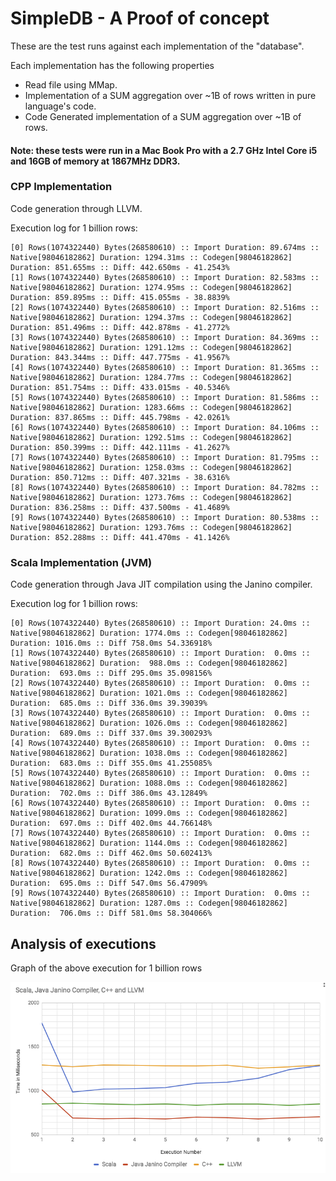 # SimpleDB - A Proof of concept

These are the test runs against each implementation of the "database".

Each implementation has the following properties
- Read file using MMap.
- Implementation of a SUM aggregation over ~1B of rows written in pure language's code.
- Code Generated implementation of a SUM aggregation over ~1B of rows.

#### __Note__: these tests were run in a Mac Book Pro with a 2.7 GHz Intel Core i5 and 16GB of memory at 1867MHz DDR3.

### CPP Implementation

Code generation through LLVM.

Execution log for 1 billion rows:

```
[0] Rows(1074322440) Bytes(268580610) :: Import Duration: 89.674ms :: Native[98046182862] Duration: 1294.31ms :: Codegen[98046182862] Duration: 851.655ms :: Diff: 442.650ms - 41.2543%
[1] Rows(1074322440) Bytes(268580610) :: Import Duration: 82.583ms :: Native[98046182862] Duration: 1274.95ms :: Codegen[98046182862] Duration: 859.895ms :: Diff: 415.055ms - 38.8839%
[2] Rows(1074322440) Bytes(268580610) :: Import Duration: 82.516ms :: Native[98046182862] Duration: 1294.37ms :: Codegen[98046182862] Duration: 851.496ms :: Diff: 442.878ms - 41.2772%
[3] Rows(1074322440) Bytes(268580610) :: Import Duration: 84.369ms :: Native[98046182862] Duration: 1291.12ms :: Codegen[98046182862] Duration: 843.344ms :: Diff: 447.775ms - 41.9567%
[4] Rows(1074322440) Bytes(268580610) :: Import Duration: 81.365ms :: Native[98046182862] Duration: 1284.77ms :: Codegen[98046182862] Duration: 851.754ms :: Diff: 433.015ms - 40.5346%
[5] Rows(1074322440) Bytes(268580610) :: Import Duration: 81.586ms :: Native[98046182862] Duration: 1283.66ms :: Codegen[98046182862] Duration: 837.865ms :: Diff: 445.798ms - 42.0261%
[6] Rows(1074322440) Bytes(268580610) :: Import Duration: 84.106ms :: Native[98046182862] Duration: 1292.51ms :: Codegen[98046182862] Duration: 850.399ms :: Diff: 442.111ms - 41.2627%
[7] Rows(1074322440) Bytes(268580610) :: Import Duration: 81.795ms :: Native[98046182862] Duration: 1258.03ms :: Codegen[98046182862] Duration: 850.712ms :: Diff: 407.321ms - 38.6316%
[8] Rows(1074322440) Bytes(268580610) :: Import Duration: 84.782ms :: Native[98046182862] Duration: 1273.76ms :: Codegen[98046182862] Duration: 836.258ms :: Diff: 437.500ms - 41.4689%
[9] Rows(1074322440) Bytes(268580610) :: Import Duration: 80.538ms :: Native[98046182862] Duration: 1293.76ms :: Codegen[98046182862] Duration: 852.288ms :: Diff: 441.470ms - 41.1426%
```

### Scala Implementation (JVM)

Code generation through Java JIT compilation using the Janino compiler.

Execution log for 1 billion rows:

```
[0] Rows(1074322440) Bytes(268580610) :: Import Duration: 24.0ms :: Native[98046182862] Duration: 1774.0ms :: Codegen[98046182862] Duration: 1016.0ms :: Diff 758.0ms 54.336918%
[1] Rows(1074322440) Bytes(268580610) :: Import Duration:  0.0ms :: Native[98046182862] Duration:  988.0ms :: Codegen[98046182862] Duration:  693.0ms :: Diff 295.0ms 35.098156%
[2] Rows(1074322440) Bytes(268580610) :: Import Duration:  0.0ms :: Native[98046182862] Duration: 1021.0ms :: Codegen[98046182862] Duration:  685.0ms :: Diff 336.0ms 39.39039%
[3] Rows(1074322440) Bytes(268580610) :: Import Duration:  0.0ms :: Native[98046182862] Duration: 1026.0ms :: Codegen[98046182862] Duration:  689.0ms :: Diff 337.0ms 39.300293%
[4] Rows(1074322440) Bytes(268580610) :: Import Duration:  0.0ms :: Native[98046182862] Duration: 1038.0ms :: Codegen[98046182862] Duration:  683.0ms :: Diff 355.0ms 41.255085%
[5] Rows(1074322440) Bytes(268580610) :: Import Duration:  0.0ms :: Native[98046182862] Duration: 1088.0ms :: Codegen[98046182862] Duration:  702.0ms :: Diff 386.0ms 43.12849%
[6] Rows(1074322440) Bytes(268580610) :: Import Duration:  0.0ms :: Native[98046182862] Duration: 1099.0ms :: Codegen[98046182862] Duration:  697.0ms :: Diff 402.0ms 44.766148%
[7] Rows(1074322440) Bytes(268580610) :: Import Duration:  0.0ms :: Native[98046182862] Duration: 1144.0ms :: Codegen[98046182862] Duration:  682.0ms :: Diff 462.0ms 50.602413%
[8] Rows(1074322440) Bytes(268580610) :: Import Duration:  0.0ms :: Native[98046182862] Duration: 1242.0ms :: Codegen[98046182862] Duration:  695.0ms :: Diff 547.0ms 56.47909%
[9] Rows(1074322440) Bytes(268580610) :: Import Duration:  0.0ms :: Native[98046182862] Duration: 1287.0ms :: Codegen[98046182862] Duration:  706.0ms :: Diff 581.0ms 58.304066%

```


## Analysis of executions

Graph of the above execution for 1 billion rows

![Execution Graph](execution_graph.png)